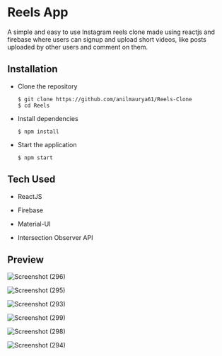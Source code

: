 # Reels App
A simple and easy to use Instagram reels clone made using reactjs and firebase where users can signup and upload short videos, like posts uploaded by other users and comment on them.


## Installation

* Clone the repository 
    ```
    $ git clone https://github.com/anilmaurya61/Reels-Clone
    $ cd Reels
    ```

* Install dependencies
    
    ```
    $ npm install
    ```
    
* Start the application
    
    ```
    $ npm start
    ```

## Tech Used

* ReactJS

* Firebase

* Material-UI

* Intersection Observer API

## Preview

![Screenshot (296)](https://user-images.githubusercontent.com/56387037/167766610-400ae982-e376-408d-92c6-b18458f9491b.png)

![Screenshot (295)](https://user-images.githubusercontent.com/56387037/167766625-6adc44aa-218c-448a-a55a-1ac6203062d9.png)

![Screenshot (293)](https://user-images.githubusercontent.com/56387037/167766661-0edc4542-0da3-453b-a5a5-f5172e68aa09.png)

![Screenshot (299)](https://user-images.githubusercontent.com/56387037/167767235-521cc416-e41e-4bab-ae56-8b3e0b06ac67.png)

![Screenshot (298)](https://user-images.githubusercontent.com/56387037/167766674-4dbbbde9-7bac-481d-9cef-a366a1fbb547.png)

![Screenshot (294)](https://user-images.githubusercontent.com/56387037/167766686-a3ba42b5-06db-446e-baac-b7ecdb38131a.png)

